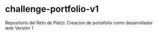 # challenge-portfolio-v1
Repositorio del Reto de Platzi: Creacion de portafolio como desarrollador web Versión 1
